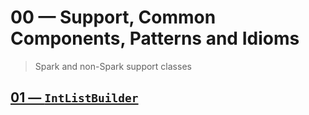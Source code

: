 # 00 &mdash; Support, Common Components, Patterns and Idioms
> Spark and non-Spark support classes


## [01 &mdash; `IntListBuilder`](./001-int-list-builder/)
